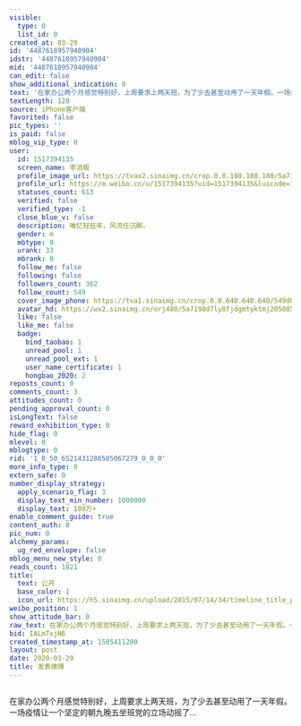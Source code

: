```yaml
---
visible:
  type: 0
  list_id: 0
created_at: 03-29
id: '4487618957940904'
idstr: '4487618957940904'
mid: '4487618957940904'
can_edit: false
show_additional_indication: 0
text: '在家办公两个月感觉特别好，上周要求上两天班，为了少去甚至动用了一天年假。一场疫情让一个坚定的朝九晚五坐班党的立场动摇了… '
textLength: 120
source: iPhone客户端
favorited: false
pic_types: ''
is_paid: false
mblog_vip_type: 0
user:
  id: 1517394135
  screen_name: 李消极
  profile_image_url: https://tvax2.sinaimg.cn/crop.0.0.180.180.180/5a7198d7ly8fjdgmtyktmj20500500so.jpg?KID=imgbed,tva&Expires=1606399196&ssig=EpTZqlt10x
  profile_url: https://m.weibo.cn/u/1517394135?uid=1517394135&luicode=10000011&lfid=2304131517394135_-_WEIBO_SECOND_PROFILE_WEIBO
  statuses_count: 613
  verified: false
  verified_type: -1
  close_blue_v: false
  description: 唯忆轻狂年，风流任沉醉。
  gender: m
  mbtype: 0
  urank: 33
  mbrank: 0
  follow_me: false
  following: false
  followers_count: 362
  follow_count: 549
  cover_image_phone: https://tva1.sinaimg.cn/crop.0.0.640.640.640/549d0121tw1egm1kjly3jj20hs0hsq4f.jpg
  avatar_hd: https://wx2.sinaimg.cn/orj480/5a7198d7ly8fjdgmtyktmj20500500so.jpg
  like: false
  like_me: false
  badge:
    bind_taobao: 1
    unread_pool: 1
    unread_pool_ext: 1
    user_name_certificate: 1
    hongbao_2020: 2
reposts_count: 0
comments_count: 3
attitudes_count: 0
pending_approval_count: 0
isLongText: false
reward_exhibition_type: 0
hide_flag: 0
mlevel: 0
mblogtype: 0
rid: '1_0_50_6521431286585067279_0_0_0'
more_info_type: 0
extern_safe: 0
number_display_strategy:
  apply_scenario_flag: 3
  display_text_min_number: 1000000
  display_text: 100万+
enable_comment_guide: true
content_auth: 0
pic_num: 0
alchemy_params:
  ug_red_envelope: false
mblog_menu_new_style: 0
reads_count: 1821
title:
  text: 公开
  base_color: 1
  icon_url: https://h5.sinaimg.cn/upload/2015/07/14/34/timeline_title_public_default.png
weibo_position: 1
show_attitude_bar: 0
raw_text: 在家办公两个月感觉特别好，上周要求上两天班，为了少去甚至动用了一天年假。一场疫情让一个坚定的朝九晚五坐班党的立场动摇了… ​​​
bid: IALmTxjN6
created_timestamp_at: 1585411200
layout: post
date: 2020-03-29
title: 发表微博
---
```


![]()

在家办公两个月感觉特别好，上周要求上两天班，为了少去甚至动用了一天年假。一场疫情让一个坚定的朝九晚五坐班党的立场动摇了… 

